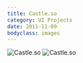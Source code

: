 ```yaml
---
title: Castle.so
category: UI Projects
date: 2011-11-09
bodyclass: images
---
```


<img src="../assets/images/projects/castle-01.png" alt="Castle.so" />

<img src="../assets/images/projects/castle-02.png" alt="Castle.so" />
